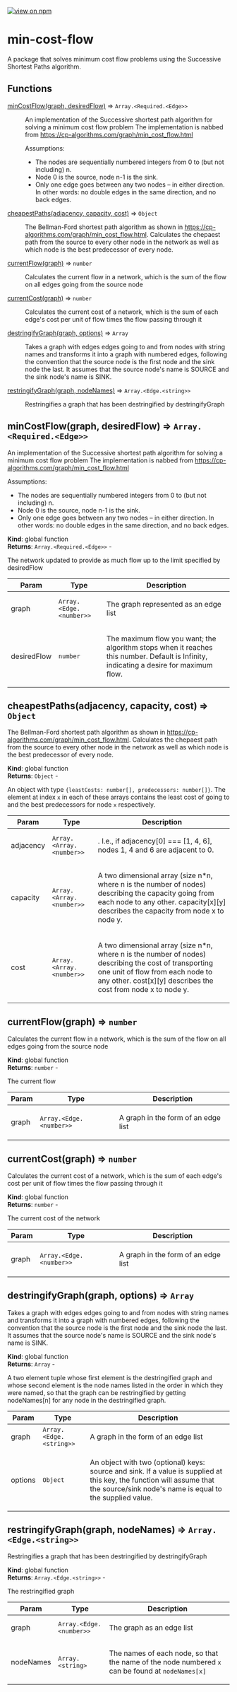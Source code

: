 [![view on npm](http://img.shields.io/npm/v/min-cost-flow.svg)](https://www.npmjs.org/package/min-cost-flow)

# min-cost-flow

A package that solves minimum cost flow problems using the Successive Shortest Paths algorithm.

## Functions

<dl>
<dt><a href="#minCostFlow">minCostFlow(graph, desiredFlow)</a> ⇒ <code>Array.&lt;Required.&lt;Edge&gt;&gt;</code></dt>
<dd><p>An implementation of the Successive shortest path algorithm for solving a minimum cost flow problem
The implementation is nabbed from <a href="https:%5C/%5C/cp-algorithms.com/graph/min_cost_flow.html">https://cp-algorithms.com/graph/min_cost_flow.html</a></p>
<p>Assumptions:</p>
<ul>
<li>The nodes are sequentially numbered integers from 0 to (but not including) n.</li>
<li>Node 0 is the source, node n-1 is the sink.</li>
<li>Only one edge goes between any two nodes – in either direction. In other words: no double edges in the same direction, and no back edges.</li>
</ul></dd>
<dt><a href="#cheapestPaths">cheapestPaths(adjacency, capacity, cost)</a> ⇒ <code>Object</code></dt>
<dd><p>The Bellman-Ford shortest path algorithm as shown in <a href="https:%5C/%5C/cp-algorithms.com/graph/min_cost_flow.html">https://cp-algorithms.com/graph/min_cost_flow.html</a>.
Calculates the chepaest path from the source to every other node in the network as well as which node is the best predecessor of every node.</p></dd>
<dt><a href="#currentFlow">currentFlow(graph)</a> ⇒ <code>number</code></dt>
<dd><p>Calculates the current flow in a network, which is the sum of the flow on all edges going from the source node</p></dd>
<dt><a href="#currentCost">currentCost(graph)</a> ⇒ <code>number</code></dt>
<dd><p>Calculates the current cost of a network, which is the sum of each edge's cost per unit of flow times the flow passing through it</p></dd>
<dt><a href="#destringifyGraph">destringifyGraph(graph, options)</a> ⇒ <code>Array</code></dt>
<dd><p>Takes a graph with edges edges going to and from nodes with string names and transforms it into a graph with numbered edges,
following the convention that the source node is the first node and the sink node the last.
It assumes that the source node's name is SOURCE and the sink node's name is SINK.</p></dd>
<dt><a href="#restringifyGraph">restringifyGraph(graph, nodeNames)</a> ⇒ <code>Array.&lt;Edge.&lt;string&gt;&gt;</code></dt>
<dd><p>Restringifies a graph that has been destringified by destringifyGraph</p></dd>
</dl>

<a name="minCostFlow"></a>

## minCostFlow(graph, desiredFlow) ⇒ <code>Array.&lt;Required.&lt;Edge&gt;&gt;</code>
<p>An implementation of the Successive shortest path algorithm for solving a minimum cost flow problem
The implementation is nabbed from <a href="https:%5C/%5C/cp-algorithms.com/graph/min_cost_flow.html">https://cp-algorithms.com/graph/min_cost_flow.html</a></p>
<p>Assumptions:</p>
<ul>
<li>The nodes are sequentially numbered integers from 0 to (but not including) n.</li>
<li>Node 0 is the source, node n-1 is the sink.</li>
<li>Only one edge goes between any two nodes – in either direction. In other words: no double edges in the same direction, and no back edges.</li>
</ul>

**Kind**: global function  
**Returns**: <code>Array.&lt;Required.&lt;Edge&gt;&gt;</code> - <p>The network updated to provide as much flow up to the limit specified by desiredFlow</p>  

| Param | Type | Description |
| --- | --- | --- |
| graph | <code>Array.&lt;Edge.&lt;number&gt;&gt;</code> | <p>The graph represented as an edge list</p> |
| desiredFlow | <code>number</code> | <p>The maximum flow you want; the algorithm stops when it reaches this number. Default is Infinity, indicating a desire for maximum flow.</p> |

<a name="cheapestPaths"></a>

## cheapestPaths(adjacency, capacity, cost) ⇒ <code>Object</code>
<p>The Bellman-Ford shortest path algorithm as shown in <a href="https:%5C/%5C/cp-algorithms.com/graph/min_cost_flow.html">https://cp-algorithms.com/graph/min_cost_flow.html</a>.
Calculates the chepaest path from the source to every other node in the network as well as which node is the best predecessor of every node.</p>

**Kind**: global function  
**Returns**: <code>Object</code> - <p>An object with type <code>{leastCosts: number[], predecessors: number[]}</code>. The element at index <code>x</code> in each of these arrays contains the least cost of going to and the best predecessors for node <code>x</code> respectively.</p>  

| Param | Type | Description |
| --- | --- | --- |
| adjacency | <code>Array.&lt;Array.&lt;number&gt;&gt;</code> | <p>. I.e., if adjacency[0] === [1, 4, 6], nodes 1, 4 and 6 are adjacent to 0.</p> |
| capacity | <code>Array.&lt;Array.&lt;number&gt;&gt;</code> | <p>A two dimensional array (size n*n, where n is the number of nodes) describing the capacity going from each node to any other. capacity[x][y] describes the capacity from node x to node y.</p> |
| cost | <code>Array.&lt;Array.&lt;number&gt;&gt;</code> | <p>A two dimensional array (size n*n, where n is the number of nodes) describing the cost of transporting one unit of flow from each node to any other. cost[x][y] describes the cost from node x to node y.</p> |

<a name="currentFlow"></a>

## currentFlow(graph) ⇒ <code>number</code>
<p>Calculates the current flow in a network, which is the sum of the flow on all edges going from the source node</p>

**Kind**: global function  
**Returns**: <code>number</code> - <p>The current flow</p>  

| Param | Type | Description |
| --- | --- | --- |
| graph | <code>Array.&lt;Edge.&lt;number&gt;&gt;</code> | <p>A graph in the form of an edge list</p> |

<a name="currentCost"></a>

## currentCost(graph) ⇒ <code>number</code>
<p>Calculates the current cost of a network, which is the sum of each edge's cost per unit of flow times the flow passing through it</p>

**Kind**: global function  
**Returns**: <code>number</code> - <p>The current cost of the network</p>  

| Param | Type | Description |
| --- | --- | --- |
| graph | <code>Array.&lt;Edge.&lt;number&gt;&gt;</code> | <p>A graph in the form of an edge list</p> |

<a name="destringifyGraph"></a>

## destringifyGraph(graph, options) ⇒ <code>Array</code>
<p>Takes a graph with edges edges going to and from nodes with string names and transforms it into a graph with numbered edges,
following the convention that the source node is the first node and the sink node the last.
It assumes that the source node's name is SOURCE and the sink node's name is SINK.</p>

**Kind**: global function  
**Returns**: <code>Array</code> - <p>A two element tuple whose first element is the destringified graph and whose second element is the node names listed in the order in which they were named, so that the graph can be restringified by getting nodeNames[n] for any node in the destringified graph.</p>  

| Param | Type | Description |
| --- | --- | --- |
| graph | <code>Array.&lt;Edge.&lt;string&gt;&gt;</code> | <p>A graph in the form of an edge list</p> |
| options | <code>Object</code> | <p>An object with two (optional) keys: source and sink. If a value is supplied at this key, the function will assume that the source/sink node's name is equal to the supplied value.</p> |

<a name="restringifyGraph"></a>

## restringifyGraph(graph, nodeNames) ⇒ <code>Array.&lt;Edge.&lt;string&gt;&gt;</code>
<p>Restringifies a graph that has been destringified by destringifyGraph</p>

**Kind**: global function  
**Returns**: <code>Array.&lt;Edge.&lt;string&gt;&gt;</code> - <p>The restringified graph</p>  

| Param | Type | Description |
| --- | --- | --- |
| graph | <code>Array.&lt;Edge.&lt;number&gt;&gt;</code> | <p>The graph as an edge list</p> |
| nodeNames | <code>Array.&lt;string&gt;</code> | <p>The names of each node, so that the name of the node numbered <code>x</code> can be found at <code>nodeNames[x]</code></p> |

